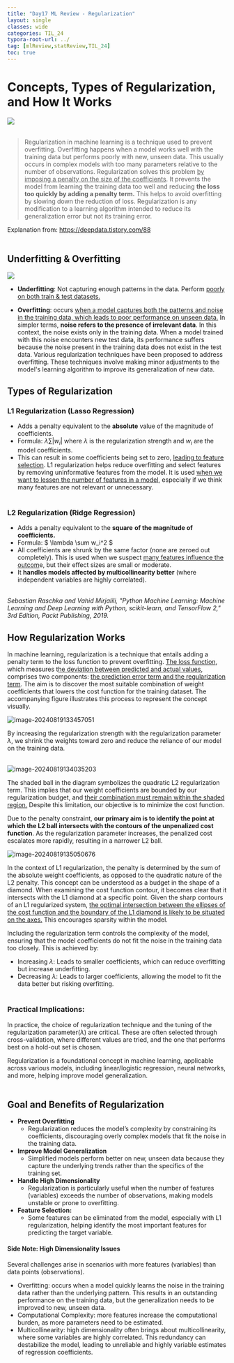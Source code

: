 ```yaml
---
title: "Day17 ML Review - Regularization"
layout: single
classes: wide
categories: TIL_24
typora-root-url: ../
tag: [mlReview,statReview,TIL_24]
toc: true 
---
```


# Concepts, Types of Regularization, and How It Works

<img src="/blog/images/2024-06-06-TIL24_Day17 (copy)/C7923CD3-0060-448B-8B66-EAB650139961_1_105_c-7865625.jpeg"><br><br>

> Regularization in machine learning is a technique used to prevent overfitting. Overfitting happens when a model works well with the training data but performs poorly with new, unseen data. This usually occurs in complex models with too many parameters relative to the number of observations. Regularization solves this problem <u>by imposing a penalty on the size of the coefficients</u>. It prevents the model from learning the training data too well and reducing **the loss too quickly by adding a penalty term.** This helps to avoid overfitting by slowing down the reduction of loss. Regularization is any modification to a learning algorithm intended to reduce its generalization error but not its training error. 

Explanation from: https://deepdata.tistory.com/88<br><br>

## Underfitting & Overfitting

<img src="/blog/images/2024-06-06-TIL24_Day17 (copy)/image-20240608180009011.png">

- **Underfitting**: Not capturing enough patterns in the data. Perform <u>poorly on both train & test datasets.</u>

- **Overfitting**: occurs <u>when a model captures both the patterns and noise in the training data, which leads to poor performance on unseen data.</u> In simpler terms, **noise refers to the presence of irrelevant data**. In this context, the noise exists only in the training data. When a model trained with this noise encounters new test data, its performance suffers because the noise present in the training data does not exist in the test data. Various regularization techniques have been proposed to address overfitting. These techniques involve making minor adjustments to the model's learning algorithm to improve its generalization of new data.

  

## Types of Regularization

### **L1 Regularization (Lasso Regression)**

- Adds a penalty equivalent to the **absolute** value of the magnitude of coefficients.
- Formula: $\lambda \sum |w_i|$ where $\lambda$ is the regularization strength and
   $w_i$​ are the model coefficients.
- This can result in some coefficients being set to zero, <u>leading to feature selection</u>. L1 regularization helps reduce overfitting and select features by removing uninformative features from the model. It is used <u>when we want to lessen the number of features in a model</u>, especially if we think many features are not relevant or unnecessary.<br><br>



### **L2 Regularization (Ridge Regression)**

- Adds a penalty equivalent to the **square** **of the magnitude of coefficients.**
- Formula: $ \lambda \sum w_i^2 $
- All coefficients are shrunk by the same factor (none are zeroed out completely). This is used when we suspect <u>many features influence the outcom</u>e, but their effect sizes are small or moderate.
- It **handles models affected by multicollinearity better** (where independent variables are highly correlated).<br><br>



*Sebastian Raschka and Vahid Mirjalili, "Python Machine Learning: Machine Learning and Deep Learning with Python, scikit-learn, and TensorFlow 2," 3rd Edition, Packt Publishing, 2019.*

## **How Regularization Works**

In machine learning, regularization is a technique that entails adding a penalty term to the loss function to prevent overfitting. <u>The loss function</u>, which measures t<u>he deviation between predicted and actual values</u>, comprises two components: <u>the prediction error term and the regularization term</u>. The aim is to discover the most suitable combination of weight coefficients that lowers the cost function for the training dataset. The accompanying figure illustrates this process to represent the concept visually.

![image-20240819133457051](/images/2024-06-06-TIL24_Day17/image-20240819133457051.png)

By increasing the regularization strength with the regularization parameter $\lambda$, we shrink the weights toward zero and reduce the reliance of our model on the training data. <br><br>

![image-20240819134035203](/images/2024-06-06-TIL24_Day17/image-20240819134035203.png)

The shaded ball in the diagram symbolizes the quadratic L2 regularization term. This implies that our weight coefficients are bounded by our regularization budget, and <u>their combination must remain within the shaded region.</u> Despite this limitation, our objective is to minimize the cost function.

Due to the penalty constraint, **our primary aim is to identify the point at which the L2 ball intersects with the contours of the unpenalized cost function**. As the regularization parameter increases, the penalized cost escalates more rapidly, resulting in a narrower L2 ball. 



![image-20240819135050676](/images/2024-06-06-TIL24_Day17/image-20240819135050676.png)

In the context of L1 regularization, the penalty is determined by the sum of the absolute weight coefficients, as opposed to the quadratic nature of the L2 penalty. This concept can be understood as a budget in the shape of a diamond. When examining the cost function contour, it becomes clear that it intersects with the L1 diamond at a specific point. Given the sharp contours of an L1 regularized system, <u>the optimal intersection between the ellipses of the cost function and the boundary of the L1 diamond is likely to be situated on the axes.</u> This encourages sparsity within the model.

Including the regularization term controls the complexity of the model, ensuring that the model coefficients do not fit the noise in the training data too closely. This is achieved by:

- Increasing $\lambda$: Leads to smaller coefficients, which can reduce overfitting but increase underfitting.
- Decreasing $\lambda$: Leads to larger coefficients, allowing the model to fit the data better but risking overfitting.<br><br>



### **Practical Implications:**

In practice, the choice of regularization technique and the tuning of the regularization parameter($\lambda$)  are critical. These are often selected through cross-validation, where different values are tried, and the one that performs best on a hold-out set is chosen.

Regularization is a foundational concept in machine learning, applicable across various models, including linear/logistic regression, neural networks, and more, helping improve model generalization.<br><br>



## Goal and Benefits of Regularization

- **Prevent Overfitting**
  - Regularization reduces the model’s complexity by constraining its coefficients, discouraging overly complex models that fit the noise in the training data.
- **Improve Model Generalization**
  - Simplified models perform better on new, unseen data because they capture the underlying trends rather than the specifics of the training set.
- **Handle High Dimensionality**
  - Regularization is particularly useful when the number of features (variables) exceeds the number of observations, making models unstable or prone to overfitting.
- **Feature Selection:** 
  - Some features can be eliminated from the model, especially with L1 regularization, helping identify the most important features for predicting the target variable.





#### Side Note: High Dimensionality Issues

Several challenges arise in scenarios with more features (variables) than data points (observations).

- Overfitting: occurs when a model quickly learns the noise in the training data rather than the underlying pattern. This results in an outstanding performance on the training data, but the generalization needs to be improved to new, unseen data.
- Computational Complexity: more features increase the computational burden, as more parameters need to be estimated.
- Multicollinearity: high dimensionality often brings about multicollinearity, where some variables are highly correlated. This redundancy can destabilize the model, leading to unreliable and highly variable estimates of regression coefficients.
